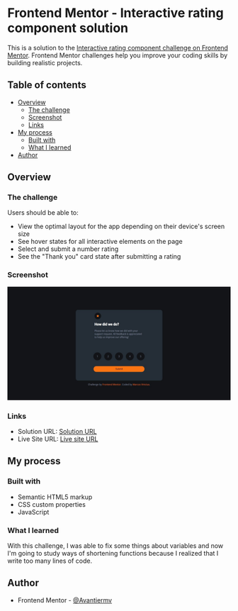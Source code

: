 # Frontend Mentor - Interactive rating component solution

This is a solution to the [Interactive rating component challenge on Frontend Mentor](https://www.frontendmentor.io/challenges/interactive-rating-component-koxpeBUmI). Frontend Mentor challenges help you improve your coding skills by building realistic projects. 

## Table of contents

- [Overview](#overview)
  - [The challenge](#the-challenge)
  - [Screenshot](#screenshot)
  - [Links](#links)
- [My process](#my-process)
  - [Built with](#built-with)
  - [What I learned](#what-i-learned)
- [Author](#author)

## Overview

### The challenge

Users should be able to:

- View the optimal layout for the app depending on their device's screen size
- See hover states for all interactive elements on the page
- Select and submit a number rating
- See the "Thank you" card state after submitting a rating

### Screenshot

![](./images/Web%20capture_28-1-2024_132848_.jpeg)

### Links

- Solution URL: [Solution URL](https://github.com/Avantiermv/interactive-rating-component-main)
- Live Site URL: [Live site URL](https://avantiermv.github.io/interactive-rating-component-main/)

## My process

### Built with

- Semantic HTML5 markup
- CSS custom properties
- JavaScript

### What I learned

With this challenge, I was able to fix some things about variables and now I'm going to study ways of shortening functions because I realized that I write too many lines of code.

## Author

- Frontend Mentor - [@Avantiermv](https://www.frontendmentor.io/profile/Avantiermv)

